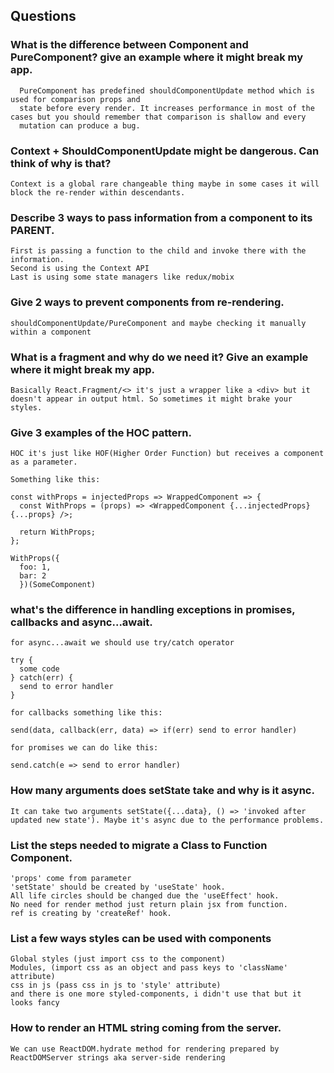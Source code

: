 ## Questions

### What is the difference between Component and PureComponent? give an example where it might break my app.
```
  PureComponent has predefined shouldComponentUpdate method which is used for comparison props and
  state before every render. It increases performance in most of the cases but you should remember that comparison is shallow and every
  mutation can produce a bug.
```  
### Context + ShouldComponentUpdate might be dangerous. Can think of why is that?
```
Context is a global rare changeable thing maybe in some cases it will block the re-render within descendants.
```

### Describe 3 ways to pass information from a component to its PARENT.
```
First is passing a function to the child and invoke there with the information.
Second is using the Context API
Last is using some state managers like redux/mobix
```

### Give 2 ways to prevent components from re-rendering.
```
shouldComponentUpdate/PureComponent and maybe checking it manually within a component
```

### What is a fragment and why do we need it? Give an example where it might break my app.
```
Basically React.Fragment/<> it's just a wrapper like a <div> but it doesn't appear in output html. So sometimes it might brake your styles.
```

### Give 3 examples of the HOC pattern.
```
HOC it's just like HOF(Higher Order Function) but receives a component as a parameter.

Something like this:

const withProps = injectedProps => WrappedComponent => {
  const WithProps = (props) => <WrappedComponent {...injectedProps} {...props} />;

  return WithProps;
};

WithProps({
  foo: 1,
  bar: 2
  })(SomeComponent)

```

### what's the difference in handling exceptions in promises, callbacks and async...await.
```
for async...await we should use try/catch operator

try {
  some code
} catch(err) {
  send to error handler
}

for callbacks something like this:

send(data, callback(err, data) => if(err) send to error handler)

for promises we can do like this:

send.catch(e => send to error handler)

```

### How many arguments does setState take and why is it async.
```
It can take two arguments setState({...data}, () => 'invoked after updated new state'). Maybe it's async due to the performance problems.
```

### List the steps needed to migrate a Class to Function Component.

```
'props' come from parameter
'setState' should be created by 'useState' hook.
All life circles should be changed due the 'useEffect' hook.
No need for render method just return plain jsx from function.
ref is creating by 'createRef' hook.
```

### List a few ways styles can be used with components
```
Global styles (just import css to the component)
Modules, (import css as an object and pass keys to 'className' attribute)
css in js (pass css in js to 'style' attribute)
and there is one more styled-components, i didn't use that but it looks fancy
```

### How to render an HTML string coming from the server.
```
We can use ReactDOM.hydrate method for rendering prepared by ReactDOMServer strings aka server-side rendering
```
